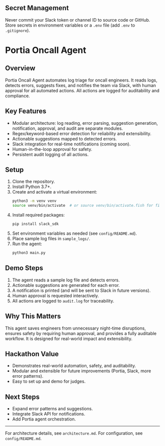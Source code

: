 ## Secret Management
Never commit your Slack token or channel ID to source code or GitHub. Store secrets in environment variables or a `.env` file (add `.env` to `.gitignore`).


# Portia Oncall Agent

## Overview
Portia Oncall Agent automates log triage for oncall engineers. It reads logs, detects errors, suggests fixes, and notifies the team via Slack, with human approval for all automated actions. All actions are logged for auditability and compliance.

## Key Features
- Modular architecture: log reading, error parsing, suggestion generation, notification, approval, and audit are separate modules.
- Regex/keyword-based error detection for reliability and extensibility.
- Actionable suggestions mapped to detected errors.
- Slack integration for real-time notifications (coming soon).
- Human-in-the-loop approval for safety.
- Persistent audit logging of all actions.

## Setup
1. Clone the repository.
2. Install Python 3.7+.
3. Create and activate a virtual environment:
	```sh
	python3 -m venv venv
	source venv/bin/activate  # or source venv/bin/activate.fish for fish shell
	```
4. Install required packages:
	```sh
	pip install slack_sdk
	```
5. Set environment variables as needed (see `config/README.md`).
6. Place sample log files in `sample_logs/`.
7. Run the agent:
	```sh
	python3 main.py
	```

## Demo Steps
1. The agent reads a sample log file and detects errors.
2. Actionable suggestions are generated for each error.
3. A notification is printed (and will be sent to Slack in future versions).
4. Human approval is requested interactively.
5. All actions are logged to `audit.log` for traceability.

## Why This Matters
This agent saves engineers from unnecessary night-time disruptions, ensures safety by requiring human approval, and provides a fully auditable workflow. It is designed for real-world impact and extensibility.

## Hackathon Value
- Demonstrates real-world automation, safety, and auditability.
- Modular and extensible for future improvements (Portia, Slack, more error patterns).
- Easy to set up and demo for judges.

## Next Steps
- Expand error patterns and suggestions.
- Integrate Slack API for notifications.
- Add Portia agent orchestration.

---
For architecture details, see `architecture.md`. For configuration, see `config/README.md`.
